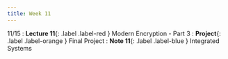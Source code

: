 ```yaml
---
title: Week 11
---
```


11/15
: **Lecture 11**{: .label .label-red } Modern Encryption - Part 3
: **Project**{: .label .label-orange } Final Project
: **Note 11**{: .label .label-blue } Integrated Systems